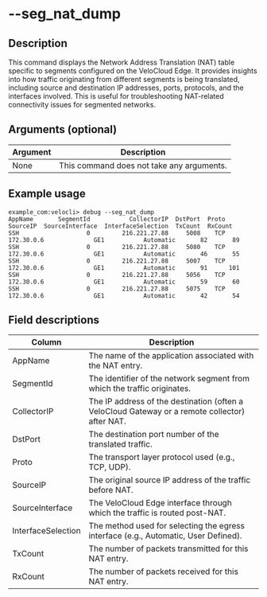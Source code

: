 #	--seg_nat_dump

##	Description
This command displays the Network Address Translation (NAT) table specific to segments configured on the VeloCloud Edge. It provides insights into how traffic originating from different segments is being translated, including source and destination IP addresses, ports, protocols, and the interfaces involved. This is useful for troubleshooting NAT-related connectivity issues for segmented networks.

##  Arguments (optional)
| Argument | Description |
|---|---|
| None | This command does not take any arguments. |

##  Example usage
```
example_com:velocli> debug --seg_nat_dump
AppName       SegmentId           CollectorIP  DstPort  Proto      SourceIP  SourceInterface  InterfaceSelection  TxCount  RxCount
SSH                   0         216.221.27.88     5008    TCP    172.30.0.6              GE1           Automatic       82       89
SSH                   0         216.221.27.88     5080    TCP    172.30.0.6              GE1           Automatic       46       55
SSH                   0         216.221.27.88     5007    TCP    172.30.0.6              GE1           Automatic       91      101
SSH                   0         216.221.27.88     5056    TCP    172.30.0.6              GE1           Automatic       59       60
SSH                   0         216.221.27.88     5075    TCP    172.30.0.6              GE1           Automatic       42       54
```

##  Field descriptions
| Column | Description |
|---|---|
| AppName | The name of the application associated with the NAT entry. |
| SegmentId | The identifier of the network segment from which the traffic originates. |
| CollectorIP | The IP address of the destination (often a VeloCloud Gateway or a remote collector) after NAT. |
| DstPort | The destination port number of the translated traffic. |
| Proto | The transport layer protocol used (e.g., TCP, UDP). |
| SourceIP | The original source IP address of the traffic before NAT. |
| SourceInterface | The VeloCloud Edge interface through which the traffic is routed post-NAT. |
| InterfaceSelection | The method used for selecting the egress interface (e.g., Automatic, User Defined). |
| TxCount | The number of packets transmitted for this NAT entry. |
| RxCount | The number of packets received for this NAT entry. |